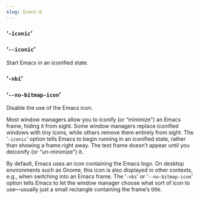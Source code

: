 ```yaml
---
slug: Icons-X
---
```


### ‘`-iconic`’

### ‘`--iconic`’

Start Emacs in an iconified state.

### ‘`-nbi`’

### ‘`--no-bitmap-icon`’

Disable the use of the Emacs icon.

Most window managers allow you to iconify (or “minimize") an Emacs frame, hiding it from sight. Some window managers replace iconified windows with tiny icons, while others remove them entirely from sight. The ‘`-iconic`’ option tells Emacs to begin running in an iconified state, rather than showing a frame right away. The text frame doesn’t appear until you deiconify (or “un-minimize") it.

By default, Emacs uses an icon containing the Emacs logo. On desktop environments such as Gnome, this icon is also displayed in other contexts, e.g., when switching into an Emacs frame. The ‘`-nbi`’ or ‘`--no-bitmap-icon`’ option tells Emacs to let the window manager choose what sort of icon to use—usually just a small rectangle containing the frame’s title.
